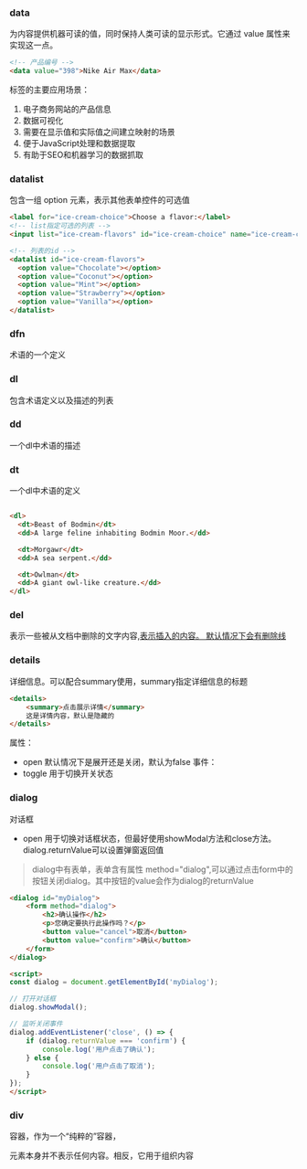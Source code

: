 
### data
为内容提供机器可读的值，同时保持人类可读的显示形式。它通过 value 属性来实现这一点。
```html
<!-- 产品编号 -->
<data value="398">Nike Air Max</data>
```

<data> 标签的主要应用场景：

1. 电子商务网站的产品信息
2. 数据可视化
3. 需要在显示值和实际值之间建立映射的场景
4. 便于JavaScript处理和数据提取
5. 有助于SEO和机器学习的数据抓取

### datalist
包含一组 option 元素，表示其他表单控件的可选值
```html
<label for="ice-cream-choice">Choose a flavor:</label>
<!-- list指定可选的列表 -->
<input list="ice-cream-flavors" id="ice-cream-choice" name="ice-cream-choice" />

<!-- 列表的id -->
<datalist id="ice-cream-flavors">
  <option value="Chocolate"></option>
  <option value="Coconut"></option>
  <option value="Mint"></option>
  <option value="Strawberry"></option>
  <option value="Vanilla"></option>
</datalist>

```
### dfn
术语的一个定义

### dl
包含术语定义以及描述的列表

### dd
一个dl中术语的描述

### dt
一个dl中术语的定义
```html

<dl>
  <dt>Beast of Bodmin</dt>
  <dd>A large feline inhabiting Bodmin Moor.</dd>

  <dt>Morgawr</dt>
  <dd>A sea serpent.</dd>

  <dt>Owlman</dt>
  <dd>A giant owl-like creature.</dd>
</dl>
```


### del
表示一些被从文档中删除的文字内容,<ins>表示插入的内容。
默认情况下会有删除线



### details
详细信息。可以配合summary使用，summary指定详细信息的标题
```html
<details>
    <summary>点击展示详情</summary>
    这是详情内容，默认是隐藏的
</details>
```
属性：
- open 默认情况下是展开还是关闭，默认为false
事件：
- toggle 用于切换开关状态

### dialog
对话框
- open 用于切换对话框状态，但最好使用showModal方法和close方法。dialog.returnValue可以设置弹窗返回值

>dialog中有表单，表单含有属性 method="dialog",可以通过点击form中的按钮关闭dialog。其中按钮的value会作为dialog的returnValue
```html
<dialog id="myDialog">
    <form method="dialog">
        <h2>确认操作</h2>
        <p>您确定要执行此操作吗？</p>
        <button value="cancel">取消</button>
        <button value="confirm">确认</button>
    </form>
</dialog>

<script>
const dialog = document.getElementById('myDialog');

// 打开对话框
dialog.showModal();

// 监听关闭事件
dialog.addEventListener('close', () => {
    if (dialog.returnValue === 'confirm') {
        console.log('用户点击了确认');
    } else {
        console.log('用户点击了取消');
    }
});
</script>
```

### div
容器，作为一个“纯粹的”容器，<div> 元素本身并不表示任何内容。相反，它用于组织内容